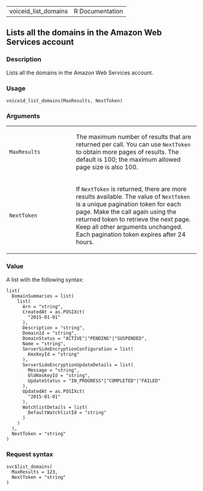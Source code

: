 <table style="width: 100%;">
<tbody>
<tr class="odd">
<td>voiceid_list_domains</td>
<td style="text-align: right;">R Documentation</td>
</tr>
</tbody>
</table>

## Lists all the domains in the Amazon Web Services account

### Description

Lists all the domains in the Amazon Web Services account.

### Usage

    voiceid_list_domains(MaxResults, NextToken)

### Arguments

<table>
<colgroup>
<col style="width: 35%" />
<col style="width: 65%" />
</colgroup>
<tbody>
<tr class="odd">
<td><code id="voiceid_list_domains_:_MaxResults">MaxResults</code></td>
<td><p>The maximum number of results that are returned per call. You can
use <code>NextToken</code> to obtain more pages of results. The default
is 100; the maximum allowed page size is also 100.</p></td>
</tr>
<tr class="even">
<td><code id="voiceid_list_domains_:_NextToken">NextToken</code></td>
<td><p>If <code>NextToken</code> is returned, there are more results
available. The value of <code>NextToken</code> is a unique pagination
token for each page. Make the call again using the returned token to
retrieve the next page. Keep all other arguments unchanged. Each
pagination token expires after 24 hours.</p></td>
</tr>
</tbody>
</table>

### Value

A list with the following syntax:

    list(
      DomainSummaries = list(
        list(
          Arn = "string",
          CreatedAt = as.POSIXct(
            "2015-01-01"
          ),
          Description = "string",
          DomainId = "string",
          DomainStatus = "ACTIVE"|"PENDING"|"SUSPENDED",
          Name = "string",
          ServerSideEncryptionConfiguration = list(
            KmsKeyId = "string"
          ),
          ServerSideEncryptionUpdateDetails = list(
            Message = "string",
            OldKmsKeyId = "string",
            UpdateStatus = "IN_PROGRESS"|"COMPLETED"|"FAILED"
          ),
          UpdatedAt = as.POSIXct(
            "2015-01-01"
          ),
          WatchlistDetails = list(
            DefaultWatchlistId = "string"
          )
        )
      ),
      NextToken = "string"
    )

### Request syntax

    svc$list_domains(
      MaxResults = 123,
      NextToken = "string"
    )
